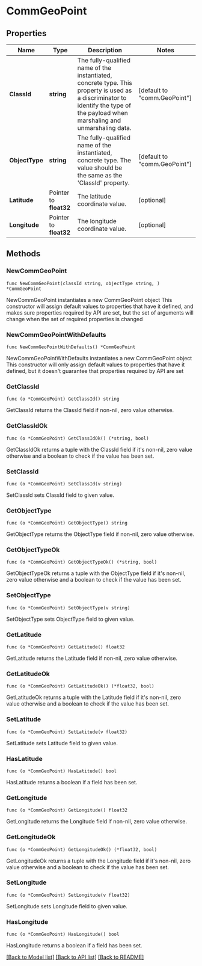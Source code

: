 # CommGeoPoint

## Properties

Name | Type | Description | Notes
------------ | ------------- | ------------- | -------------
**ClassId** | **string** | The fully-qualified name of the instantiated, concrete type. This property is used as a discriminator to identify the type of the payload when marshaling and unmarshaling data. | [default to "comm.GeoPoint"]
**ObjectType** | **string** | The fully-qualified name of the instantiated, concrete type. The value should be the same as the &#39;ClassId&#39; property. | [default to "comm.GeoPoint"]
**Latitude** | Pointer to **float32** | The latitude coordinate value. | [optional] 
**Longitude** | Pointer to **float32** | The longitude coordinate value. | [optional] 

## Methods

### NewCommGeoPoint

`func NewCommGeoPoint(classId string, objectType string, ) *CommGeoPoint`

NewCommGeoPoint instantiates a new CommGeoPoint object
This constructor will assign default values to properties that have it defined,
and makes sure properties required by API are set, but the set of arguments
will change when the set of required properties is changed

### NewCommGeoPointWithDefaults

`func NewCommGeoPointWithDefaults() *CommGeoPoint`

NewCommGeoPointWithDefaults instantiates a new CommGeoPoint object
This constructor will only assign default values to properties that have it defined,
but it doesn't guarantee that properties required by API are set

### GetClassId

`func (o *CommGeoPoint) GetClassId() string`

GetClassId returns the ClassId field if non-nil, zero value otherwise.

### GetClassIdOk

`func (o *CommGeoPoint) GetClassIdOk() (*string, bool)`

GetClassIdOk returns a tuple with the ClassId field if it's non-nil, zero value otherwise
and a boolean to check if the value has been set.

### SetClassId

`func (o *CommGeoPoint) SetClassId(v string)`

SetClassId sets ClassId field to given value.


### GetObjectType

`func (o *CommGeoPoint) GetObjectType() string`

GetObjectType returns the ObjectType field if non-nil, zero value otherwise.

### GetObjectTypeOk

`func (o *CommGeoPoint) GetObjectTypeOk() (*string, bool)`

GetObjectTypeOk returns a tuple with the ObjectType field if it's non-nil, zero value otherwise
and a boolean to check if the value has been set.

### SetObjectType

`func (o *CommGeoPoint) SetObjectType(v string)`

SetObjectType sets ObjectType field to given value.


### GetLatitude

`func (o *CommGeoPoint) GetLatitude() float32`

GetLatitude returns the Latitude field if non-nil, zero value otherwise.

### GetLatitudeOk

`func (o *CommGeoPoint) GetLatitudeOk() (*float32, bool)`

GetLatitudeOk returns a tuple with the Latitude field if it's non-nil, zero value otherwise
and a boolean to check if the value has been set.

### SetLatitude

`func (o *CommGeoPoint) SetLatitude(v float32)`

SetLatitude sets Latitude field to given value.

### HasLatitude

`func (o *CommGeoPoint) HasLatitude() bool`

HasLatitude returns a boolean if a field has been set.

### GetLongitude

`func (o *CommGeoPoint) GetLongitude() float32`

GetLongitude returns the Longitude field if non-nil, zero value otherwise.

### GetLongitudeOk

`func (o *CommGeoPoint) GetLongitudeOk() (*float32, bool)`

GetLongitudeOk returns a tuple with the Longitude field if it's non-nil, zero value otherwise
and a boolean to check if the value has been set.

### SetLongitude

`func (o *CommGeoPoint) SetLongitude(v float32)`

SetLongitude sets Longitude field to given value.

### HasLongitude

`func (o *CommGeoPoint) HasLongitude() bool`

HasLongitude returns a boolean if a field has been set.


[[Back to Model list]](../README.md#documentation-for-models) [[Back to API list]](../README.md#documentation-for-api-endpoints) [[Back to README]](../README.md)


